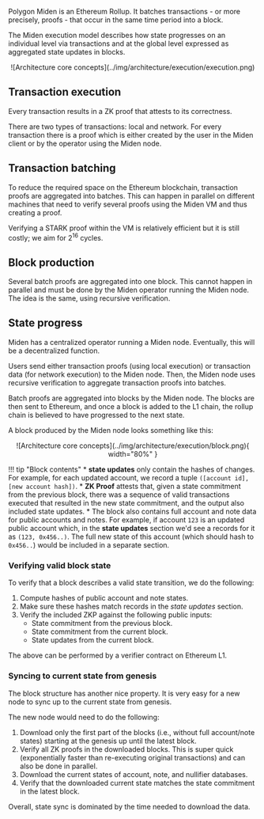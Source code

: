 Polygon Miden is an Ethereum Rollup. It batches transactions - or more precisely, proofs - that occur in the same time period into a block. 

The Miden execution model describes how state progresses on an individual level via transactions and at the global level expressed as aggregated state updates in blocks.

<center>
![Architecture core concepts](../img/architecture/execution/execution.png)
</center>

## Transaction execution

Every transaction results in a ZK proof that attests to its correctness.

There are two types of transactions: local and network. For every transaction there is a proof which is either created by the user in the Miden client or by the operator using the Miden node.

## Transaction batching

To reduce the required space on the Ethereum blockchain, transaction proofs are aggregated into batches. This can happen in parallel on different machines that need to verify several proofs using the Miden VM and thus creating a proof. 

Verifying a STARK proof within the VM is relatively efficient but it is still costly; we aim for 2<sup>16</sup> cycles.

## Block production

Several batch proofs are aggregated into one block. This cannot happen in parallel and must be done by the Miden operator running the Miden node. The idea is the same, using recursive verification.

## State progress

Miden has a centralized operator running a Miden node. Eventually, this will be a decentralized function.

Users send either transaction proofs (using local execution) or transaction data (for network execution) to the Miden node. Then, the Miden node uses recursive verification to aggregate transaction proofs into batches.

Batch proofs are aggregated into blocks by the Miden node. The blocks are then sent to Ethereum, and once a block is added to the L1 chain, the rollup chain is believed to have progressed to the next state.

A block produced by the Miden node looks something like this:

<center>
![Architecture core concepts](../img/architecture/execution/block.png){ width="80%" }
</center>

!!! tip "Block contents"
      * **state updates** only contain the hashes of changes. For example, for each updated account, we record a tuple `([account id], [new account hash])`.
      * **ZK Proof** attests that, given a state commitment from the previous block, there was a sequence of valid transactions executed that resulted in the new state commitment, and the output also included state updates.
      * The block also contains full account and note data for public accounts and notes. For example, if account `123` is an updated public account which, in the **state updates** section we'd see a records for it as `(123, 0x456..)`. The full new state of this account (which should hash to `0x456..`) would be included in a separate section.

### Verifying valid block state

To verify that a block describes a valid state transition, we do the following:

1. Compute hashes of public account and note states.
2. Make sure these hashes match records in the *state updates* section.
3. Verify the included ZKP against the following public inputs:
   - State commitment from the previous block.
   - State commitment from the current block.
   - State updates from the current block.

The above can be performed by a verifier contract on Ethereum L1.

### Syncing to current state from genesis

The block structure has another nice property. It is very easy for a new node to sync up to the current state from genesis. 

The new node would need to do the following:

1. Download only the first part of the blocks (i.e., without full account/note states) starting at the genesis up until the latest block.
2. Verify all ZK proofs in the downloaded blocks. This is super quick (exponentially faster than re-executing original transactions) and can also be done in parallel.
3. Download the current states of account, note, and nullifier databases.
4. Verify that the downloaded current state matches the state commitment in the latest block.

Overall, state sync is dominated by the time needed to download the data.